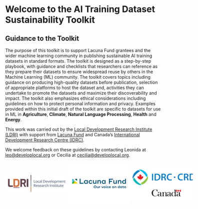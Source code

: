 # Welcome to the AI Training Dataset Sustainability Toolkit
## Guidance to the Toolkit

The purpose of this toolkit is to support Lacuna Fund grantees and the wider machine learning community in publishing sustainable AI training datasets in standard formats. The toolkit is designed as a step-by-step playbook, with guidance and checklists that researchers can reference as they prepare their datasets to ensure widespread reuse by others in the Machine Learning (ML) community.  The toolkit covers topics including guidance on producing high-quality datasets before publication, selection of appropriate platforms to host the dataset and, activities they can undertake to promote the datasets and maximize their discoverability and impact. The toolkit also  emphasizes ethical considerations including guidelines on how to protect personal information and privacy. Examples provided within this initial draft of the toolkit are specific to datasets for use in ML in **Agriculture**, **Climate**, **Natural Language Processing**, **Health** and **Energy**. 

This work was carried out by the [Local Development Research Institute (LDRI)](https://www.developlocal.org/) with support from [Lacuna Fund](https://lacunafund.org/) and Canada’s [International Development Research Centre (IDRC)](https://idrc-crdi.ca/en).

We welcome feedback on these guidelines by contacting Leonida at [leo@developlocal.org](mailto:leo@developlocal.org)  or Cecilia at [cecilia@developlocal.org](mailto:cecilia@developlocal.org).


<div style="display: flex; justify-content: space-around; align-items: center;">
    <img src="assets/images/LDRI.png" alt="LDRI" width="200">
    <img src="assets/images/lacuna.png" alt="Lacuna Fund" width="200">
    <img src="assets/images/IDRC.png" alt="IDRC" width="200">
</div>
